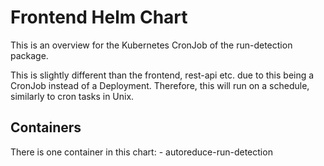 # Frontend Helm Chart

This is an overview for the Kubernetes CronJob of the run-detection package.

This is slightly different than the frontend, rest-api etc. due to this being a CronJob
instead of a Deployment. Therefore, this will run on a schedule, similarly to cron tasks in Unix.

## Containers

There is one container in this chart:
    - autoreduce-run-detection
